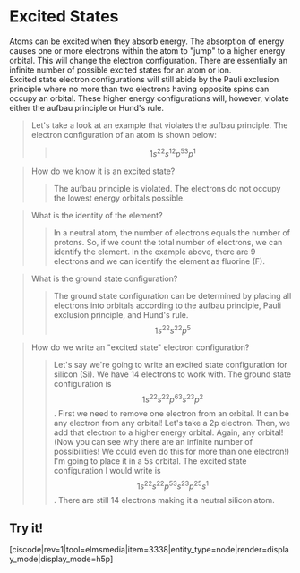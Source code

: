 # Excited States

Atoms can be excited when they absorb energy.  The absorption of energy causes one or more electrons within the atom to "jump" to a higher energy orbital.  This will change the electron configuration.  There are essentially an infinite number of possible excited states for an atom or ion.  
Excited state electron configurations will still abide by the Pauli exclusion principle where no more than two electrons having opposite spins can occupy an orbital.
These higher energy configurations will, however, violate either the aufbau principle or Hund's rule.



>Let's take a look at an example that violates the aufbau principle.  The electron configuration of an atom is shown below:
>> $$1s^22s^12p^53p^1$$

>How do we know it is an excited state? 
> >The aufbau principle is violated.  The electrons do not occupy the lowest energy orbitals possible.

>What is the identity of the element?
>> In a neutral atom, the number of electrons equals the number of protons.  So, if we count the total number of electrons, we can identify the element.  In the example above, there are 9 electrons and we can identify the element as fluorine (F).

>What is the ground state configuration?
>> The ground state configuration can be determined by placing all electrons into orbitals according to the aufbau principle, Pauli exclusion principle, and Hund's rule.
$$1s^22s^22p^5$$


> How do we write an "excited state" electron configuration?
>>Let's say we're going to write an excited state configuration for silicon (Si).  We have 14 electrons to work with.  The ground state configuration is $$1s^22s^22p^63s^23p^2$$.  First we need to remove one electron from an orbital.  It can be any electron from any orbital!  Let's take a 2p electron.  Then, we add that electron to a higher energy orbital.  Again, any orbital! (Now you can see why there are an infinite number of possibilities! We could even do this for more than one electron!)  I'm going to place it in a 5s orbital.  The excited state configuration I would write is $$1s^22s^22p^53s^23p^25s^1$$.  There are still 14 electrons making it a neutral silicon atom.

## Try it!
[ciscode|rev=1|tool=elmsmedia|item=3338|entity_type=node|render=display_mode|display_mode=h5p]





